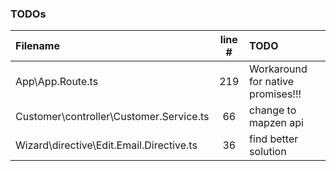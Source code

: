 ### TODOs
| Filename | line # | TODO
|:------|:------:|:------
| App\App.Route.ts | 219 | Workaround for native promises!!!
| Customer\controller\Customer.Service.ts | 66 | change to mapzen api
| Wizard\directive\Edit.Email.Directive.ts | 36 | find better solution